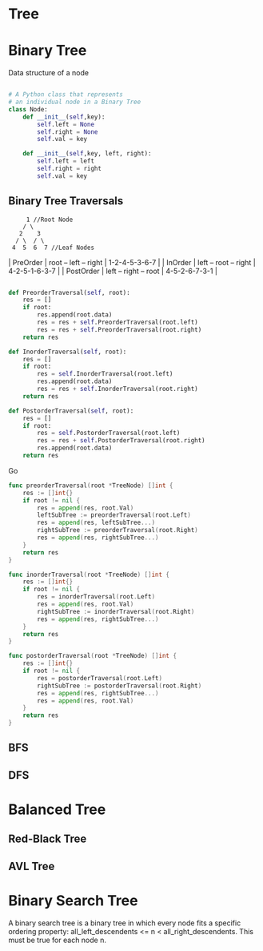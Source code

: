 Tree
=====


Binary Tree
===========

Data structure of a node

```python

# A Python class that represents 
# an individual node in a Binary Tree
class Node:
    def __init__(self,key):
        self.left = None
        self.right = None
        self.val = key

    def __init__(self,key, left, right):
        self.left = left
        self.right = right
        self.val = key
```


Binary Tree Traversals
----------------

         1 //Root Node
        / \
       2    3
      / \  / \
     4  5  6  7 //Leaf Nodes


| PreOrder  | root – left  – right  | 1-2-4-5-3-6-7 |
| InOrder   | left – root  – right  | 4-2-5-1-6-3-7 |
| PostOrder | left – right – root   | 4-5-2-6-7-3-1 |


```python

def PreorderTraversal(self, root):
    res = []
    if root:
        res.append(root.data)
        res = res + self.PreorderTraversal(root.left)
        res = res + self.PreorderTraversal(root.right)
    return res

def InorderTraversal(self, root):
    res = []
    if root:
        res = self.InorderTraversal(root.left)
        res.append(root.data)
        res = res + self.InorderTraversal(root.right)
    return res

def PostorderTraversal(self, root):
    res = []
    if root:
        res = self.PostorderTraversal(root.left)
        res = res + self.PostorderTraversal(root.right)
        res.append(root.data)
    return res
```



Go

```go
func preorderTraversal(root *TreeNode) []int {
    res := []int{}
    if root != nil {
        res = append(res, root.Val)
        leftSubTree := preorderTraversal(root.Left)
        res = append(res, leftSubTree...)
        rightSubTree := preorderTraversal(root.Right)
        res = append(res, rightSubTree...)
    }
    return res
}

func inorderTraversal(root *TreeNode) []int {
    res := []int{}
    if root != nil {
        res = inorderTraversal(root.Left)
        res = append(res, root.Val)
        rightSubTree := inorderTraversal(root.Right)
        res = append(res, rightSubTree...)
    }
    return res
}

func postorderTraversal(root *TreeNode) []int {
    res := []int{}
    if root != nil {
        res = postorderTraversal(root.Left)
        rightSubTree := postorderTraversal(root.Right)
        res = append(res, rightSubTree...)
        res = append(res, root.Val)
    }
    return res
}
```


BFS
----


DFS
----


Balanced Tree
============


Red-Black Tree
---------------


AVL Tree
---------


Binary Search Tree
================

A binary search tree is a binary tree in which every node fits a specific ordering property:
all_left_descendents <= n < all_right_descendents. This must be true for each node n.


